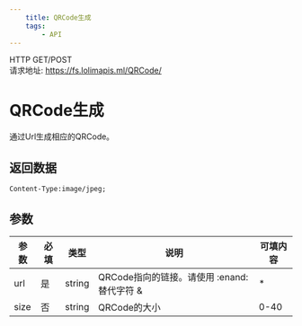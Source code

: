 ```yaml
---
    title: QRCode生成
    tags:
        - API
---
```

<span class="http">HTTP GET/POST</span>  
请求地址: https://fs.lolimapis.ml/QRCode/

# QRCode生成
通过Url生成相应的QRCode。

## 返回数据
```
Content-Type:image/jpeg;
```

## 参数
| 参数 | 必填 | 类型 | 说明 | 可填内容 |
| --- | --- | --- | --- | --- |
| url | 是 | string | QRCode指向的链接。请使用 :enand: 替代字符 & | * |
| size | 否 | string | QRCode的大小 | 0-40 |

<script async src="https://pagead2.googlesyndication.com/pagead/js/adsbygoogle.js?client=ca-pub-3270219743311431" crossorigin="anonymous"></script>
